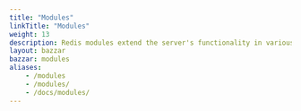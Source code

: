 ```yaml
---
title: "Modules"
linkTitle: "Modules"
weight: 13
description: Redis modules extend the server's functionality in various ways
layout: bazzar
bazzar: modules
aliases:
    - /modules
    - /modules/
    - /docs/modules/
---
```


